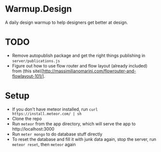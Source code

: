 # Warmup.Design

A daily design warmup to help designers get better at design.

# TODO

* Remove autopublish package and get the right things publishing in `server/publications.js`
* Figure out how to use flow router and flow layout (already included) from (this site)[http://massimilianomarini.com/flowrouter-and-flowlayout-101/].

# Setup

* If you don't have meteor installed, run `curl https://install.meteor.com/ | sh`
* Clone the repo
* Run `meteor` from the app directory, which will serve the app to http://localhost:3000
* Run `meter mongo` to do database stuff directly
* To reset the database and fill it with junk data again, stop the server, run `meteor reset`, then `meteor` again